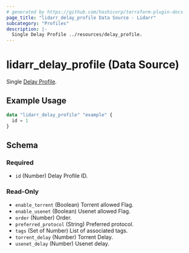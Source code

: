 ```yaml
---
# generated by https://github.com/hashicorp/terraform-plugin-docs
page_title: "lidarr_delay_profile Data Source - Lidarr"
subcategory: "Profiles"
description: |-
  Single Delay Profile ../resources/delay_profile.
---
```


# lidarr_delay_profile (Data Source)

<!-- subcategory:Profiles -->
Single [Delay Profile](../resources/delay_profile).

## Example Usage

```terraform
data "lidarr_delay_profile" "example" {
  id = 1
}
```

<!-- schema generated by tfplugindocs -->
## Schema

### Required

- `id` (Number) Delay Profile ID.

### Read-Only

- `enable_torrent` (Boolean) Torrent allowed Flag.
- `enable_usenet` (Boolean) Usenet allowed Flag.
- `order` (Number) Order.
- `preferred_protocol` (String) Preferred protocol.
- `tags` (Set of Number) List of associated tags.
- `torrent_delay` (Number) Torrent Delay.
- `usenet_delay` (Number) Usenet delay.
